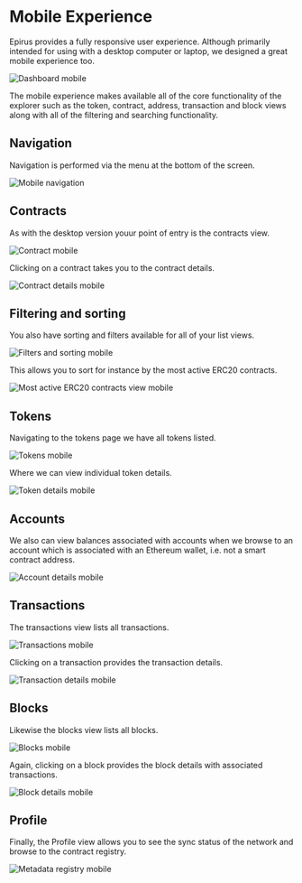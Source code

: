 # Mobile Experience

Epirus provides a fully responsive user experience. Although primarily intended for using with a desktop computer or laptop, we designed a great mobile experience too.

![Dashboard mobile](img/dashboard_mobile.png)

The mobile experience makes available all of the core functionality of the explorer such as the token, contract, address, transaction and block views along with all of the filtering and searching functionality.

## Navigation

Navigation is performed via the menu at the bottom of the screen.

![Mobile navigation](img/mobile_navigation.png)

## Contracts

As with the desktop version youur point of entry is the contracts view.

![Contract mobile](img/contracts_mobile.png)

Clicking on a contract takes you to the contract details.

![Contract details mobile](img/contract_details_mobile.png)

## Filtering and sorting

You also have sorting and filters available for all of your list views.

![Filters and sorting mobile](img/filters_sorting_mobile.png)

This allows you to sort for instance by the most active ERC20 contracts.

![Most active ERC20 contracts view mobile](img/most_active_erc20_contracts_mobile.png)

## Tokens

Navigating to the tokens page we have all tokens listed.

![Tokens mobile](img/tokens_mobile.png)

Where we can view individual token details.

![Token details mobile](img/token_details_mobile.png)

## Accounts

We also can view balances associated with accounts when we browse to an account which is associated with an Ethereum wallet, i.e. not a smart contract address.

![Account details mobile](img/account_details_mobile.png)

## Transactions

The transactions view lists all transactions.

![Transactions mobile](img/transactions_mobile.png)

Clicking on a transaction provides the transaction details.

![Transaction details mobile](img/transaction_details_mobile.png)

## Blocks

Likewise the blocks view lists all blocks.

![Blocks mobile](img/blocks_mobile.png)

Again, clicking on a block provides the block details with associated transactions.

![Block details mobile](img/block_details_mobile.png)

## Profile

Finally, the Profile view allows you to see the sync status of the network and browse to the contract registry.

![Metadata registry mobile](img/metadata_registry_mobile.png)
